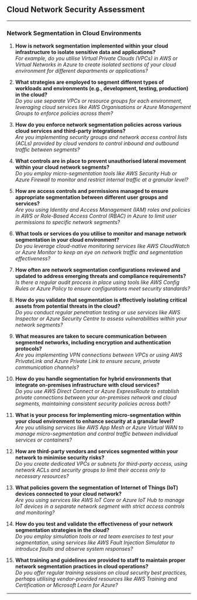 ## Cloud Network Security Assessment
---

### **Network Segmentation in Cloud Environments**

1. **How is network segmentation implemented within your cloud infrastructure to isolate sensitive data and applications?**  
   *For example, do you utilise Virtual Private Clouds (VPCs) in AWS or Virtual Networks in Azure to create isolated sections of your cloud environment for different departments or applications?*

2. **What strategies are employed to segment different types of workloads and environments (e.g., development, testing, production) in the cloud?**  
   *Do you use separate VPCs or resource groups for each environment, leveraging cloud services like AWS Organisations or Azure Management Groups to enforce policies across them?*

3. **How do you enforce network segmentation policies across various cloud services and third-party integrations?**  
   *Are you implementing security groups and network access control lists (ACLs) provided by cloud vendors to control inbound and outbound traffic between segments?*

4. **What controls are in place to prevent unauthorised lateral movement within your cloud network segments?**  
   *Do you employ micro-segmentation tools like AWS Security Hub or Azure Firewall to monitor and restrict internal traffic at a granular level?*

5. **How are access controls and permissions managed to ensure appropriate segmentation between different user groups and services?**  
   *Are you using Identity and Access Management (IAM) roles and policies in AWS or Role-Based Access Control (RBAC) in Azure to limit user permissions to specific network segments?*

6. **What tools or services do you utilise to monitor and manage network segmentation in your cloud environment?**  
   *Do you leverage cloud-native monitoring services like AWS CloudWatch or Azure Monitor to keep an eye on network traffic and segmentation effectiveness?*

7. **How often are network segmentation configurations reviewed and updated to address emerging threats and compliance requirements?**  
   *Is there a regular audit process in place using tools like AWS Config Rules or Azure Policy to ensure configurations meet security standards?*

8. **How do you validate that segmentation is effectively isolating critical assets from potential threats in the cloud?**  
   *Do you conduct regular penetration testing or use services like AWS Inspector or Azure Security Centre to assess vulnerabilities within your network segments?*

9. **What measures are taken to secure communication between segmented networks, including encryption and authentication protocols?**  
   *Are you implementing VPN connections between VPCs or using AWS PrivateLink and Azure Private Link to ensure secure, private communication channels?*

10. **How do you handle segmentation for hybrid environments that integrate on-premises infrastructure with cloud services?**  
    *Do you use AWS Direct Connect or Azure ExpressRoute to establish private connections between your on-premises network and cloud segments, maintaining consistent security policies across both?*

11. **What is your process for implementing micro-segmentation within your cloud environment to enhance security at a granular level?**  
    *Are you utilising services like AWS App Mesh or Azure Virtual WAN to manage micro-segmentation and control traffic between individual services or containers?*

12. **How are third-party vendors and services segmented within your network to minimise security risks?**  
    *Do you create dedicated VPCs or subnets for third-party access, using network ACLs and security groups to limit their access only to necessary resources?*

13. **What policies govern the segmentation of Internet of Things (IoT) devices connected to your cloud network?**  
    *Are you using services like AWS IoT Core or Azure IoT Hub to manage IoT devices in a separate network segment with strict access controls and monitoring?*

14. **How do you test and validate the effectiveness of your network segmentation strategies in the cloud?**  
    *Do you employ simulation tools or red team exercises to test your segmentation, using services like AWS Fault Injection Simulator to introduce faults and observe system responses?*

15. **What training and guidelines are provided to staff to maintain proper network segmentation practices in cloud operations?**  
    *Do you offer regular training sessions on cloud security best practices, perhaps utilising vendor-provided resources like AWS Training and Certification or Microsoft Learn for Azure?*

---
